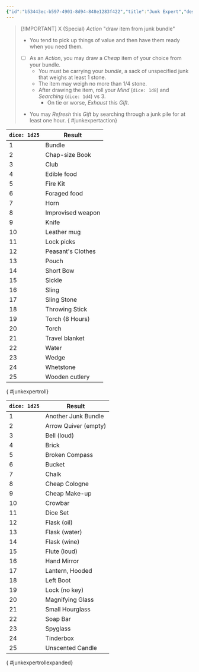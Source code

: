 ```yaml
---
{"id":"b53443ec-b597-4901-8d94-848e1283f422","title":"Junk Expert","description":"You have a sack of unspecified junk.","publish":true,"date_created":"Sunday, March 31st 2024, 3:38:12 pm","date_modified":"Sunday, March 31st 2024, 11:49:40 pm","path":"Tabletop/Campaigns/And A Thousand Years More/Inventory/Gifts/Junk Expert.md","permalink":"/tabletop/campaigns/and-a-thousand-years-more/inventory/gifts/junk-expert/","PassFrontmatter":true}
---
```



> [!IMPORTANT] X (Special) *Action* "draw item from junk bundle"
> - You tend to pick up things of value and then have them ready when you need them.
> - [ ] As an *Action*, you may draw a *Cheap* item of your choice from your bundle.
> 	- You must be carrying your *bundle*, a sack of unspecified junk that weighs at least 1 stone.
> 	- The item may weigh no more than 1/4 stone.
> 	- After drawing the item, roll your *Mind* (`dice: 1d8`) and *Searching* (`dice: 1d4`) vs 3.
> 		- On tie or worse, *Exhaust* this *Gift*.
> - You may *Refresh* this *Gift* by searching through a junk pile for at least one hour.
{ #junkexpertaction}


| `dice: 1d25` | Result            |
| ------------ | ----------------- |
| 1            | Bundle            |
| 2            | Chap-size Book    |
| 3            | Club              |
| 4            | Edible food       |
| 5            | Fire Kit          |
| 6            | Foraged food      |
| 7            | Horn              |
| 8            | Improvised weapon |
| 9            | Knife             |
| 10           | Leather mug       |
| 11           | Lock picks        |
| 12           | Peasant's Clothes |
| 13           | Pouch             |
| 14           | Short Bow         |
| 15           | Sickle            |
| 16           | Sling             |
| 17           | Sling Stone       |
| 18           | Throwing Stick    |
| 19           | Torch (8 Hours)   |
| 20           | Torch             |
| 21           | Travel blanket    |
| 22           | Water             |
| 23           | Wedge             |
| 24           | Whetstone         |
| 25           | Wooden cutlery    |
{ #junkexpertroll}


| `dice: 1d25` | Result               |
| ------------ | -------------------- |
| 1            | Another Junk Bundle  |
| 2            | Arrow Quiver (empty) |
| 3            | Bell (loud)          |
| 4            | Brick                |
| 5            | Broken Compass       |
| 6            | Bucket               |
| 7            | Chalk                |
| 8            | Cheap Cologne        |
| 9            | Cheap Make-up        |
| 10           | Crowbar              |
| 11           | Dice Set             |
| 12           | Flask (oil)          |
| 13           | Flask (water)        |
| 14           | Flask (wine)         |
| 15           | Flute (loud)         |
| 16           | Hand Mirror          |
| 17           | Lantern, Hooded      |
| 18           | Left Boot            |
| 19           | Lock (no key)        |
| 20           | Magnifying Glass     |
| 21           | Small Hourglass      |
| 22           | Soap Bar             |
| 23           | Spyglass             |
| 24           | Tinderbox            |
| 25           | Unscented Candle     |
{ #junkexpertrollexpanded}

